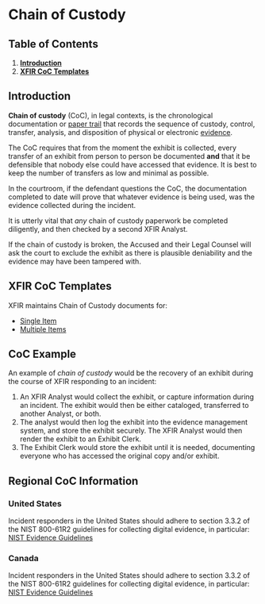 # Chain of Custody

## Table of Contents
1. [**Introduction**](#Introduction)
2. [**XFIR CoC Templates**](#XFIR-CoC-Templates)

## Introduction
**Chain of custody** (CoC), in legal contexts, is the chronological documentation or [paper trail](https://en.wiktionary.org/wiki/paper_trail "wiktionary:paper trail") that records the sequence of custody, control, transfer, analysis, and disposition of physical or electronic [evidence](https://en.wikipedia.org/wiki/Evidence "Evidence").

The CoC requires that from the moment the exhibit is collected, every transfer of an exhibit from person to person be documented **and** that it be defensible that nobody else could have accessed that evidence. It is best to keep the number of transfers as low and minimal as possible.

In the courtroom, if the defendant questions the CoC, the documentation completed to date will prove that whatever evidence is being used, was the evidence collected during the incident.

It is utterly vital that *any* chain of custody paperwork be completed diligently, and then checked by a second XFIR Analyst.

If the chain of custody is broken, the Accused and their Legal Counsel will ask the court to exclude the exhibit as there is plausible deniability and the evidence may have been tampered with.

## XFIR CoC Templates
XFIR maintains Chain of Custody documents for:
* [Single Item](https://github.ibm.com/XFIR/DFIR-wiki/blob/master/DFIR/IBM%20X-Force%20IR%20Chain%20of%20Custody%20-%20Single%20Item.docx)
* [Multiple Items](https://github.ibm.com/XFIR/DFIR-wiki/blob/master/DFIR/IBM%20X-Force%20IR%20Chain%20of%20Custody%20-%20Mulitple%20Items.docx)


## CoC Example
An example of  _chain of custody_  would be the recovery of an exhibit during the course of XFIR responding to an incident:

1.  An XFIR Analyst would collect the exhibit, or capture information during an incident. The exhibit would then be either cataloged, transferred to another Analyst, or both.
2.  The analyst would then log the exhibit into the evidence management system, and store the exhibit securely. The XFIR Analyst would then render the exhibit to an Exhibit Clerk.
3.  The Exhibit Clerk would store the exhibit until it is needed, documenting everyone who has accessed the original copy and/or exhibit. 

## Regional CoC Information

### United States
Incident responders in the United States should adhere to section 3.3.2 of the NIST 800-61R2 guidelines for collecting digital evidence, in particular:
[NIST Evidence Guidelines](https://nvlpubs.nist.gov/nistpubs/SpecialPublications/NIST.SP.800-61r2.pdf)
### Canada
Incident responders in the United States should adhere to section 3.3.2 of the NIST 800-61R2 guidelines for collecting digital evidence, in particular:
[NIST Evidence Guidelines](https://nvlpubs.nist.gov/nistpubs/SpecialPublications/NIST.SP.800-61r2.pdf)
